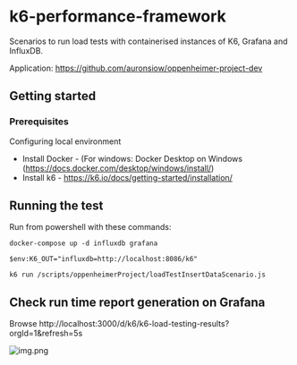# k6-performance-framework

Scenarios to run load tests with containerised instances of K6, Grafana and InfluxDB. 

Application: https://github.com/auronsiow/oppenheimer-project-dev

## Getting started

### Prerequisites

Configuring local environment

- Install Docker - (For windows: Docker Desktop on Windows (https://docs.docker.com/desktop/windows/install/)
- Install k6 - https://k6.io/docs/getting-started/installation/

## Running the test

Run from powershell with these commands:

```
docker-compose up -d influxdb grafana
```

```
$env:K6_OUT="influxdb=http://localhost:8086/k6"
```

```
k6 run /scripts/oppenheimerProject/loadTestInsertDataScenario.js
```

## Check run time report generation on Grafana

Browse http://localhost:3000/d/k6/k6-load-testing-results?orgId=1&refresh=5s

![img.png](img.png)
